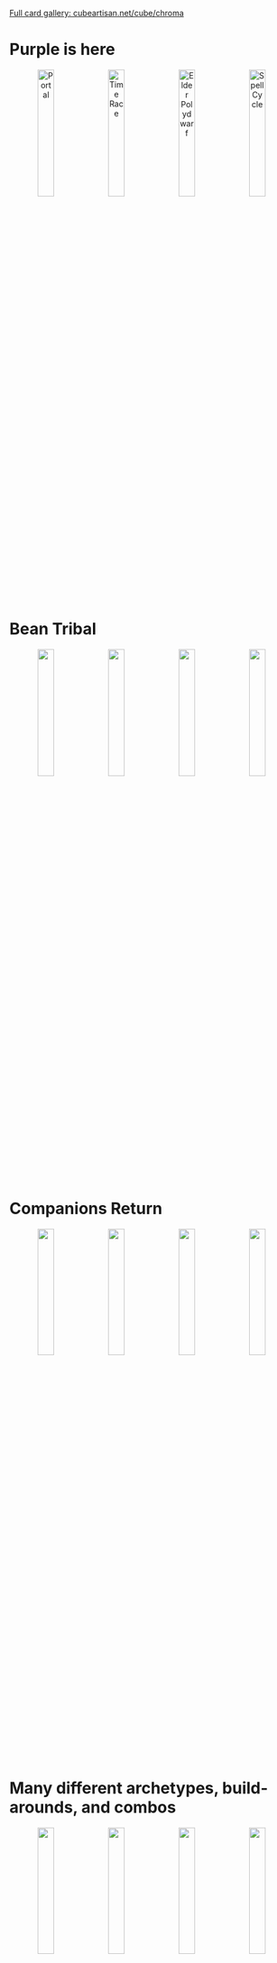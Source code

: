 [Full card gallery: cubeartisan.net/cube/chroma](https://cubeartisan.net/cube/chroma/list?view=spoiler&s4=Mana+Value&s1=Unsorted&s3=Unsorted)

# Purple is here

<p align="center">
  <img src="https://media.githubusercontent.com/media/chroma-unleashed/chroma-unleashed.github.io/main/docs/images/Portal.png" alt="Portal" width="24%">
  <img src="https://media.githubusercontent.com/media/chroma-unleashed/chroma-unleashed.github.io/main/docs/images/Time%20Race.png" alt="Time Race" width="24%">
  <img src="https://media.githubusercontent.com/media/chroma-unleashed/chroma-unleashed.github.io/main/docs/images/Elder%20Polydwarf.png" alt="Elder Polydwarf" width="24%">
  <img src="https://media.githubusercontent.com/media/chroma-unleashed/chroma-unleashed.github.io/main/docs/images/Spell%20Cycle.png" alt="Spell Cycle" width="24%">
</p>

# Bean Tribal

<p align="center">
  <img src="https://media.githubusercontent.com/media/chroma-unleashed/chroma-unleashed.github.io/main/docs/images/Bean%20Farm.png" width="24%">
  <img src="https://media.githubusercontent.com/media/chroma-unleashed/chroma-unleashed.github.io/main/docs/images/Winged%20Bean.png" width="24%">
  <img src="https://media.githubusercontent.com/media/chroma-unleashed/chroma-unleashed.github.io/main/docs/images/Explosively%20Growing%20Bean.png" width="24%">
  <img src="https://media.githubusercontent.com/media/chroma-unleashed/chroma-unleashed.github.io/main/docs/images/Horror%20Bean.png" width="24%">
</p>

# Companions Return

<p align="center">
  <img src="https://media.githubusercontent.com/media/chroma-unleashed/chroma-unleashed.github.io/main/docs/images/Companions%20Unleashed.png" width="24%">
  <img src="https://media.githubusercontent.com/media/chroma-unleashed/chroma-unleashed.github.io/main/docs/images/Vetrom%20the%20Unknown.png" width="24%">
  <img src="https://media.githubusercontent.com/media/chroma-unleashed/chroma-unleashed.github.io/main/docs/images/Skreapi%20the%20Unexampled.png" width="24%">
  <img src="https://media.githubusercontent.com/media/chroma-unleashed/chroma-unleashed.github.io/main/docs/images/Honeygold%20the%20Insatiable.png" width="24%">
</p>

# Many different archetypes, build-arounds, and combos

<p align="center">
  <img src="https://media.githubusercontent.com/media/chroma-unleashed/chroma-unleashed.github.io/main/docs/images/Volcano%20Bean.png" width="24%">
  <img src="https://media.githubusercontent.com/media/chroma-unleashed/chroma-unleashed.github.io/main/docs/images/Shovel.png" width="24%">
  <img src="https://media.githubusercontent.com/media/chroma-unleashed/chroma-unleashed.github.io/main/docs/images/Mycelium%20Monarch.png" width="24%">
  <img src="https://media.githubusercontent.com/media/chroma-unleashed/chroma-unleashed.github.io/main/docs/images/Scourryn%20the%20Gravewatcher.png" width="24%">
</p>



# Optional Rule Changes

<p align="center">
  <img src="https://media.githubusercontent.com/media/chroma-unleashed/chroma-unleashed.github.io/main/docs/images/Property%20Insurance.png" width="24%">
  <img src="https://media.githubusercontent.com/media/chroma-unleashed/chroma-unleashed.github.io/main/docs/images/Land%20Replication.png" width="24%">
  <img src="https://media.githubusercontent.com/media/chroma-unleashed/chroma-unleashed.github.io/main/docs/images/Drought%20Insurance.png" width="24%">
  <img src="https://media.githubusercontent.com/media/chroma-unleashed/chroma-unleashed.github.io/main/docs/images/Flood%20Insurance.png" width="24%">
</p>

# Conjure Scryfall (click image to conjure card)

<p align="center">
    <a href="https://scryfall.com/random?q=T%3AELF+C%3DGW">
        <img src="https://media.githubusercontent.com/media/chroma-unleashed/chroma-unleashed.github.io/main/docs/images/Arboreal%20Gateway.png" style="width: 24%;">
    </a>
    <a href="https://scryfall.com/random?q=T%3APLANT+C<%3DBG">
        <img src="https://media.githubusercontent.com/media/chroma-unleashed/chroma-unleashed.github.io/main/docs/images/Enigmatic%20Junglegate.png" style="width: 24%;">
    </a>
    <a href="https://scryfall.com/random?q=BANNED%3APION">
        <img src="https://media.githubusercontent.com/media/chroma-unleashed/chroma-unleashed.github.io/main/docs/images/Escape%20from%20the%20Shadow%20Realm.png" style="width: 24%;">
    </a>
    <a href="https://scryfall.com/random?q=O%3A%22CREW+3%22">
        <img src="https://media.githubusercontent.com/media/chroma-unleashed/chroma-unleashed.github.io/main/docs/images/Galactic%20Ox.png" style="width: 24%;">
    </a>
</p>
<p align="center">
    <a href="https://scryfall.com/random?q=T%3AFISH">
        <img src="https://media.githubusercontent.com/media/chroma-unleashed/chroma-unleashed.github.io/main/docs/images/Irisia%20Druid.png" style="width: 24%;">
    </a>
    <a href="https://scryfall.com/random?q=T%3AINST+C%3DUR">
        <img src="https://media.githubusercontent.com/media/chroma-unleashed/chroma-unleashed.github.io/main/docs/images/Nebulous%20Passage.png" style="width: 24%;">
    </a>
    <a href="https://scryfall.com/random?q=T%3ACRE+MV%3DX">
        <img src="https://media.githubusercontent.com/media/chroma-unleashed/chroma-unleashed.github.io/main/docs/images/Nether%20Swap.png" style="width: 24%;">
    </a>
    <a href="https://scryfall.com/random?q=O%3A%223+DAMAGE+TO+ANY+TARGET%22+C<%3DBR">
        <img src="https://media.githubusercontent.com/media/chroma-unleashed/chroma-unleashed.github.io/main/docs/images/Netherstorm%20Cliffs.png" style="width: 24%;">
    </a>
</p>
<p align="center">
    <a href="https://scryfall.com/random?q=T%3AEQUIP+C<%3DRW">
        <img src="https://media.githubusercontent.com/media/chroma-unleashed/chroma-unleashed.github.io/main/docs/images/Nova%20Foundry.png" style="width: 24%;">
    </a>
    <a href="https://scryfall.com/random?q=T%3ACLERIC+C%3DBW">
        <img src="https://media.githubusercontent.com/media/chroma-unleashed/chroma-unleashed.github.io/main/docs/images/Obsidia%20Temple.png" style="width: 24%;">
    </a>
    <a href="https://scryfall.com/random?q=T%3ABIRD+C%3DUW">
        <img src="https://media.githubusercontent.com/media/chroma-unleashed/chroma-unleashed.github.io/main/docs/images/Phasing%20Sky%20Isles.png" style="width: 24%;">
    </a>
    <a href="https://scryfall.com/random?q=T%3ATURTLE+C<%3DUG">
        <img src="https://media.githubusercontent.com/media/chroma-unleashed/chroma-unleashed.github.io/main/docs/images/Telestic%20Woodfalls.png" style="width: 24%;">
    </a>
</p>
<p align="center">
    <a href="https://scryfall.com/random?q=%28T%3AINST+OR+T%3ASORC%29+MV%3D1+CHEAPEST%3AUSD+USD>5">
        <img src="https://media.githubusercontent.com/media/chroma-unleashed/chroma-unleashed.github.io/main/docs/images/Thunder%20Undergiant.png" style="width: 24%;">
    </a>
    <a href="https://scryfall.com/random?q=O%3A%22COUNTER+TARGET+SPELL%22+C<%3DUB">
        <img src="https://media.githubusercontent.com/media/chroma-unleashed/chroma-unleashed.github.io/main/docs/images/Underground%20Crystalake.png" style="width: 24%;">
    </a>
</p>


Discuss this set in the [Austin Cubing Discord](https://austin-cubing.github.io)